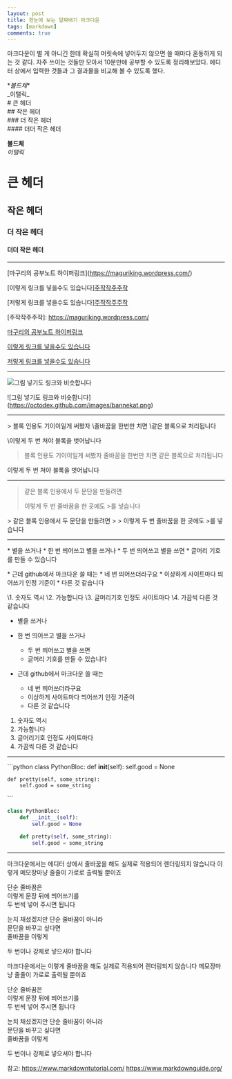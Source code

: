 ```yaml
---
layout: post
title: 한눈에 보는 알짜배기 마크다운
tags: [markdown]
comments: true
---
```



마크다운이 별 게 아니긴 한데 확실히 머릿속에 넣어두지 않으면 쓸 때마다 혼동하게 되는 것 같다.
자주 쓰이는 것들만 모아서 10분만에 공부할 수 있도록 정리해보았다.
에디터 상에서 입력한 것들과 그 결과물을 비교해 볼 수 있도록 했다.

\**볼드체**  
\_이탤릭_  
\# 큰 헤더  
\## 작은 헤더  
\### 더 작은 헤더  
\#### 더더 작은 헤더  

**볼드체**  
_이탤릭_  
# 큰 헤더  
## 작은 헤더  
### 더 작은 헤더  
#### 더더 작은 헤더  

-----

\[마구리의 공부노트 하이퍼링크](https://maguriking.wordpress.com/) 

\[이렇게 링크를 넣을수도 있습니다][주작작주주작]  

\[저렇게 링크를 넣을수도 있습니다][주작작주주작]

\[주작작주주작]: https://maguriking.wordpress.com/


[마구리의 공부노트 하이퍼링크](https://maguriking.wordpress.com/) 

[이렇게 링크를 넣을수도 있습니다][주작작주주작]  

[저렇게 링크를 넣을수도 있습니다][주작작주주작]

[주작작주주작]: https://maguriking.wordpress.com/

------

![그림 넣기도 링크와 비슷합니다](https://octodex.github.com/images/bannekat.png)

\!\[그림 넣기도 링크와 비슷합니다](https://octodex.github.com/images/bannekat.png)

-----

\> 블록 인용도 기이이일게 써봤자
\줄바꿈을 한번만 치면
\같은 블록으로 처리됩니다

\이렇게 두 번 쳐야 블록을 벗어납니다

> 블록 인용도 기이이일게 써봤자
줄바꿈을 한번만 치면
같은 블록으로 처리됩니다

이렇게 두 번 쳐야 블록을 벗어납니다

------

> 같은 블록 인용에서 
두 문단을 만들려면
>
> 이렇게 두 번 줄바꿈을 한 곳에도 >를 넣습니다

\> 같은 블록 인용에서 
두 문단을 만들려면
\>
\> 이렇게 두 번 줄바꿈을 한 곳에도 >를 넣습니다

-----

\* 별을 쓰거나
 \* 한 번 띄어쓰고 별을 쓰거나
    \* 두 번 띄어쓰고 별을 쓰면
    \* 글머리 기호를 만들 수 있습니다  

 \* 근데 github에서 마크다운 쓸 때는 
    \* 네 번 띄어쓰더라구요
    \* 이상하게 사이트마다 띄어쓰기 인정 기준이
    \* 다른 것 같습니다


\1. 숫자도 역시
\2. 가능합니다
\3. 글머리기호 인정도 사이트마다
\4. 가끔씩 다른 것 같습니다


* 별을 쓰거나
 * 한 번 띄어쓰고 별을 쓰거나
    * 두 번 띄어쓰고 별을 쓰면
    * 글머리 기호를 만들 수 있습니다  

 * 근데 github에서 마크다운 쓸 때는 
    * 네 번 띄어쓰더라구요
    * 이상하게 사이트마다 띄어쓰기 인정 기준이
    * 다른 것 같습니다


1. 숫자도 역시
2. 가능합니다
3. 글머리기호 인정도 사이트마다
4. 가끔씩 다른 것 같습니다
------

\```python
class PythonBloc:
    def __init__(self):
        self.good = None
        
    def pretty(self, some_string):
        self.good = some_string

\```

```python
class PythonBloc:
    def __init__(self):
        self.good = None
        
    def pretty(self, some_string):
        self.good = some_string

```

-----

마크다운에서는
에디터 상에서 줄바꿈을 해도
실제로 적용되어 렌더링되지 않습니다
이렇게 메모장마냥 줄줄이 가로로 출력될 뿐이죠

단순 줄바꿈은  
이렇게 문장 뒤에 띄어쓰기를  
두 번씩 넣어 주시면 됩니다

눈치 채셨겠지만 단순 줄바꿈이 아니라    
문단을 바꾸고 싶다면  
줄바꿈을 이렇게 

두 번이나 강제로 넣으셔야 합니다

마크다운에서는
이렇게 줄바꿈을 해도
실제로 적용되어 렌더링되지 않습니다
메모장마냥 줄줄이 가로로 출력될 뿐이죠

단순 줄바꿈은  
이렇게 문장 뒤에 띄어쓰기를  
두 번씩 넣어 주시면 됩니다

눈치 채셨겠지만 단순 줄바꿈이 아니라    
문단을 바꾸고 싶다면  
줄바꿈을 이렇게 

두 번이나 강제로 넣으셔야 합니다




참고: 
https://www.markdowntutorial.com/
https://www.markdownguide.org/





